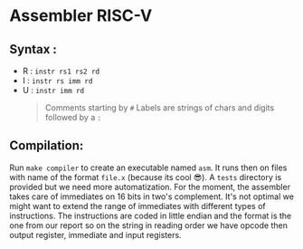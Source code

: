 # Assembler RISC-V 
## Syntax :
* R : `instr rs1 rs2 rd`
* I : `instr rs imm rd`
* U : `instr imm rd`
    > Comments starting by `#`
    > Labels are strings of chars and digits followed by a `:`

## Compilation: 
Run `make compiler` to create an executable named `asm`. It runs then on files with name of the format `file.x` (because its cool :sunglasses:).
A `tests` directory is provided but we need more automatization. For the moment, the assembler takes care of immediates on 16 bits in two's complement. It's not optimal we might want to extend the range of immediates with different types of instructions.
The instructions are coded in little endian and the format is the one from our report so on the string in reading order we have opcode then output register, immediate and input registers.
